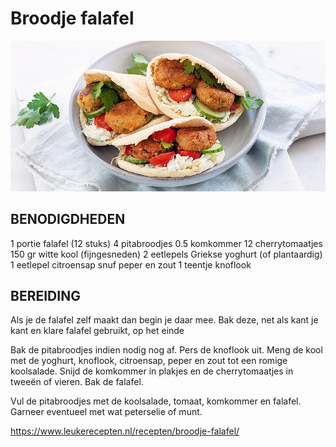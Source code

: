 # Broodje falafel

![broodje](broodje-falafel.jpg)

## BENODIGDHEDEN
1 portie falafel (12 stuks)
4 pitabroodjes
0.5 komkommer
12 cherrytomaatjes
150 gr witte kool (fijngesneden)
2 eetlepels Griekse yoghurt (of plantaardig)
1 eetlepel citroensap
snuf peper en zout
1 teentje knoflook

## BEREIDING
Als je de falafel zelf maakt dan begin je daar mee. Bak deze, net als kant je kant en klare falafel gebruikt, op het einde

Bak de pitabroodjes indien nodig nog af. Pers de knoflook uit. Meng de kool met de yoghurt, knoflook, citroensap, peper en zout tot een romige koolsalade. Snijd de komkommer in plakjes en de cherrytomaatjes in tweeën of vieren. Bak de falafel.

Vul de pitabroodjes met de koolsalade, tomaat, komkommer en falafel. Garneer eventueel met wat peterselie of munt.

https://www.leukerecepten.nl/recepten/broodje-falafel/

